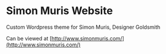 # Simon Muris Website
Custom Wordpress theme for Simon Muris, Designer Goldsmith

Can be viewed at [http://www.simonmuris.com/](http://www.simonmuris.com/)
